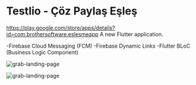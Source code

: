 # Testlio - Çöz Paylaş Eşleş
https://play.google.com/store/apps/details?id=com.brothersoftware.eslesmeapp
A new Flutter application.

-Firebase Cloud Messaging (FCM)
-Firebase Dynamic Links
-Flutter BLoC (Business Logic Component) 

![grab-landing-page](https://github.com/onuraykut/Testlio-Flutter-App/blob/master/20210321_205129.gif)

![grab-landing-page](https://github.com/onuraykut/Testlio-Flutter-App/blob/master/20210321_204911.gif)

